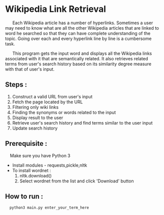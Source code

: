 # Wikipedia Link Retrieval

 &nbsp;&nbsp;&nbsp;&nbsp;&nbsp;&nbsp;Each Wikipedia article has a number of hyperlinks. Sometimes a user may need to know what are all the other Wikipedia articles that are linked to word he searched so that they can have complete understanding of the topic. Going over each and every hyperlink line by line is a cumbersome task.

 &nbsp;&nbsp;&nbsp;&nbsp;&nbsp;&nbsp;This program gets the input word and displays all the Wikipedia links associated with it that are semantically related. It also retrieves related terms from user's search history based on its similarity degree measure with that of user's input.

## Steps :
  1. Construct a valid URL from user's input
  2. Fetch the page located by the URL
  3. Filtering only wiki links
  4. Finding the synonyms or words related to the input
  5. Display result to the user
  6. Retrieve user's search history and find terms similar to the user input
  7. Update search history

## Prerequisite :
  &nbsp;&nbsp;&nbsp;&nbsp;Make sure you have Python 3
  * Install modules - requests,pickle,nltk
  * To install wordnet :
      1. nltk.download()
      2. Select wordnet from the list and click 'Download' button

## How to run :
```python
  python3 main.py enter_your_term_here
 ```
